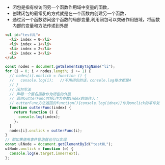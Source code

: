 - 闭包是指有权访问另一个函数作用域中变量的函数，
- 创建闭包的最常见的方式就是在一个函数内创建另一个函数，
- 通过另一个函数访问这个函数的局部变量,利用闭包可以突破作用链域，将函数内部的变量和方法传递到外部

```html
<ul id="testUL">
  <li> index = 0</li>
  <li> index = 1</li>
  <li> index = 2</li>
  <li> index = 3</li>
</ul>
```

```javascript
const nodes = document.getElementsByTagName("li");
for (i = 0; i < nodes.length; i += 1) {
  // nodes[i].onclick = function () {
  //   console.log(i);   //不用闭包的话，console.log每次都是4
  // }
  // 闭包写法
  // 声明一个匿名函数作为闭包的外层
  // 调用outterFunc时将i作为参数index的值传入；
  // outterFunc方法返回的function(){console.log(idnex)}作为onclick的事件处理函数
  function outterFunc(index) {
    return function () {
      console.log(index);
    };
  }
  nodes[i].onclick = outterFunc(i);
}
// 那如果使用事件冒泡就也可以实现
const ulNode = document.getElementById("testUL");
ulNode.onclick = function (e) {
  console.log(e.target.innerText);
};
```
